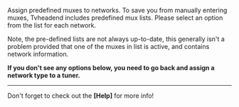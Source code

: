 Assign predefined muxes to networks. To save you from manually entering
muxes, Tvheadend includes predefined mux lists. Please select an option 
from the list for each network.

Note, the pre-defined lists are not always up-to-date, this generally 
isn't a problem provided that one of the muxes in list 
is active, and contains network information. 

**If you don't see any options below, you need to go back and assign a 
network type to a tuner.**

---

Don't forget to check out the **[Help]** for more info!
